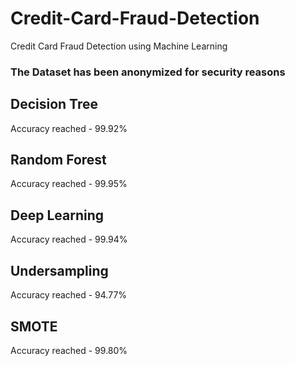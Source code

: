 # Credit-Card-Fraud-Detection
Credit Card Fraud Detection using Machine Learning

### The Dataset has been anonymized for security reasons

## Decision Tree
Accuracy reached - 99.92%

## Random Forest
Accuracy reached - 99.95%

## Deep Learning
Accuracy reached - 99.94%

## Undersampling
Accuracy reached - 94.77%

## SMOTE
Accuracy reached - 99.80%
